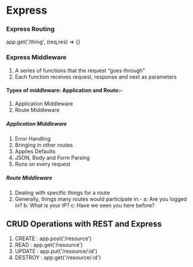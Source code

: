 # Express

### Express Routing
app.get('/thing', (req,res) => {}

### Express Middleware
1. A series of functions that the request “goes through”
2. Each function receives request, response and next as parameters

#### Types of middleware: Application and Route:-
1. Application Middleware
2. Route Middleware

##### Application Middleware
1. Error Handling
2. Bringing in other routes
3. Applies Defaults
4. JSON, Body and Form Parsing
5. Runs on every request

##### Route Middleware
1. Dealing with specific things for a route
2. Generally, things many routes would participate in:-
a: Are you logged in?
b: What is your IP?
c: Have we seen you here before?

## CRUD Operations with REST and Express
1. CREATE : app.post('/resource')
2. READ : app.get('/resource')
3. UPDATE : app.put('/resource/:id')
4. DESTROY : app.get('/resource/:id')
